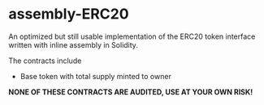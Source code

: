 # assembly-ERC20

An optimized but still usable implementation of the ERC20 token interface written with inline assembly in Solidity.

The contracts include
 - Base token with total supply minted to owner

**NONE OF THESE CONTRACTS ARE AUDITED, USE AT YOUR OWN RISK!**